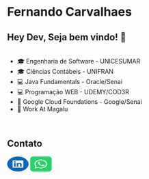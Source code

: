 # Fernando Carvalhaes

## Hey Dev, Seja bem vindo! 👋
<br>
<ul style="margin-top: 0px">
    <li>  🎓 Engenharia de Software - UNICESUMAR </li>
    <li>  🎓 Ciências Contábeis - UNIFRAN </li>
    <li>  💻 Java Fundamentals - Oracle/Senai </li>
    <li>  💻 Programação WEB - UDEMY/COD3R </li>
    <li>  🌱 Google Cloud Foundations - Google/Senai </li>
    <li>  💼 Work At Magalu </li>
</ul>

<br>

## Contato
<a href="https://www.linkedin.com/in/fernando-carvalhaes-821a97146/" target="_blank"><img src="https://github.com/fernandocarvalhaes007/fernandocarvalhaes007/blob/main/linkedin.svg" width="50" height="35" style="max-width:100%;"></a>
<a href="https://wa.me/16993641604" target="_blank"><img src="https://github.com/fernandocarvalhaes007/fernandocarvalhaes007/blob/main/whatsapp.svg" width="50" height="35" style="max-width:100%;"></a>



<!--

### Contribuições Destacadas
- [Nome do Projeto](Link para o Projeto): Descrição da contribuição e seu impacto.
- [Nome do Projeto](Link para o Projeto): Descrição da contribuição e seu impacto.


**fernandocarvalhaes007/fernandocarvalhaes007** is a ✨ _special_ ✨ repository because its `README.md` (this file) appears on your GitHub profile.

Here are some ideas to get you started:

- 🔭 I’m currently working on ...
- 🌱 I’m currently learning ...
- 👯 I’m looking to collaborate on ...
- 🤔 I’m looking for help with ...
- 💬 Ask me about ...
- 📫 How to reach me: ...
- 😄 Pronouns: ...
- ⚡ Fun fact: ...




-->
